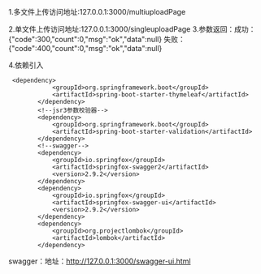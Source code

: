 1.多文件上传访问地址:127.0.0.1:3000/multiuploadPage

2.单文件上传访问地址:127.0.0.1:3000/singleuploadPage
3.参数返回：成功：{"code":300,"count":0,"msg":"ok","data":null}
失败：{"code":400,"count":0,"msg":"ok","data":null}

4.依赖引入

```
 <dependency>
            <groupId>org.springframework.boot</groupId>
            <artifactId>spring-boot-starter-thymeleaf</artifactId>
        </dependency>
        <!--jsr3参数校验器-->
        <dependency>
            <groupId>org.springframework.boot</groupId>
            <artifactId>spring-boot-starter-validation</artifactId>
        </dependency>
        <!--swagger-->
        <dependency>
            <groupId>io.springfox</groupId>
            <artifactId>springfox-swagger2</artifactId>
            <version>2.9.2</version>
        </dependency>
        <dependency>
            <groupId>io.springfox</groupId>
            <artifactId>springfox-swagger-ui</artifactId>
            <version>2.9.2</version>
        </dependency>
        <dependency>
            <groupId>org.projectlombok</groupId>
            <artifactId>lombok</artifactId>
        </dependency>
```

swagger：地址：http://127.0.0.1:3000/swagger-ui.html

